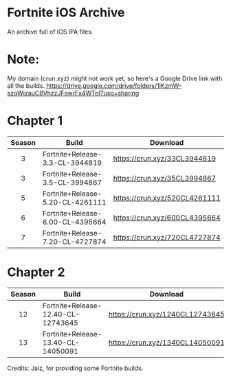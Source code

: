 # Fortnite iOS Archive
An archive full of iOS IPA files.

# Note:
My domain (crun.xyz) might not work yet, so here's a Google Drive link with all the builds.
https://drive.google.com/drive/folders/1lKzmW-szqWizauC8VhzzJFswrFx4WTpI?usp=sharing

# Chapter 1

| Season | Build | Download | 
| :---: | ----------- | ----------- | 
| 3 | Fortnite+Release-3.3-CL-3944819 | https://crun.xyz/33CL3944819 |
| 3 | Fortnite+Release-3.5-CL-3994867 | https://crun.xyz/35CL3994867 |
| 5 | Fortnite+Release-5.20-CL-4261111 | https://crun.xyz/520CL4261111 |
| 6 | Fortnite+Release-6.00-CL-4395664 | https://crun.xyz/600CL4395664 |
| 7 | Fortnite+Release-7.20-CL-4727874 | https://crun.xyz/720CL4727874 |

# Chapter 2

| Season | Build | Download |
| :---: | ----------- | ----------- | 
| 12 | Fortnite+Release-12.40-CL-12743645 | https://crun.xyz/1240CL12743645 |
| 13 | Fortnite+Release-13.40-CL-14050091 | https://crun.xyz/1340CL14050091 |

Credits:
Jaiz, for providing some Fortnite builds.







